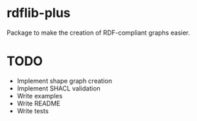 # rdflib-plus

Package to make the creation of RDF-compliant graphs easier.

# TODO

- Implement shape graph creation
- Implement SHACL validation
- Write examples
- Write README
- Write tests
